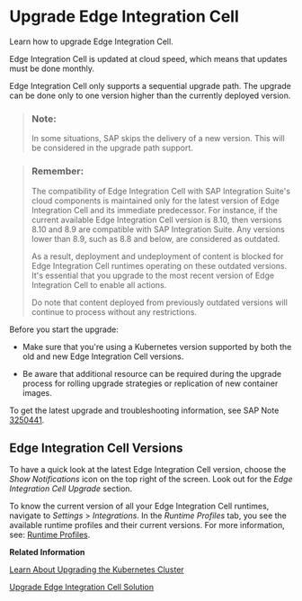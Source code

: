 <!-- loio27c3926556e340d49628fd914dcba5b8 -->

# Upgrade Edge Integration Cell

Learn how to upgrade Edge Integration Cell.

Edge Integration Cell is updated at cloud speed, which means that updates must be done monthly.

Edge Integration Cell only supports a sequential upgrade path. The upgrade can be done only to one version higher than the currently deployed version.

> ### Note:  
> In some situations, SAP skips the delivery of a new version. This will be considered in the upgrade path support.

> ### Remember:  
> The compatibility of Edge Integration Cell with SAP Integration Suite's cloud components is maintained only for the latest version of Edge Integration Cell and its immediate predecessor. For instance, if the current available Edge Integration Cell version is 8.10, then versions 8.10 and 8.9 are compatible with SAP Integration Suite. Any versions lower than 8.9, such as 8.8 and below, are considered as outdated.
> 
> As a result, deployment and undeployment of content is blocked for Edge Integration Cell runtimes operating on these outdated versions. It's essential that you upgrade to the most recent version of Edge Integration Cell to enable all actions.
> 
> Do note that content deployed from previously outdated versions will continue to process without any restrictions.

Before you start the upgrade:

-   Make sure that you're using a Kubernetes version supported by both the old and new Edge Integration Cell versions.

-   Be aware that additional resource can be required during the upgrade process for rolling upgrade strategies or replication of new container images.


To get the latest upgrade and troubleshooting information, see SAP Note [3250441](https://me.sap.com/notes/3250441).



<a name="loio27c3926556e340d49628fd914dcba5b8__section_lwv_d2z_21c"/>

## Edge Integration Cell Versions

To have a quick look at the latest Edge Integration Cell version, choose the *Show Notifications* icon on the top right of the screen. Look out for the *Edge Integration Cell Upgrade* section.

To know the current version of all your Edge Integration Cell runtimes, navigate to *Settings* \> *Integrations*. In the *Runtime Profiles* tab, you see the available runtime profiles and their current versions. For more information, see: [Runtime Profiles](50-Development/IntegrationSettings/runtime-profiles-8007daa.md).

**Related Information**  


[Learn About Upgrading the Kubernetes Cluster](learn-about-upgrading-the-kubernetes-cluster-f1a047b.md "Learn about upgrading the Kubernetes cluster.")

[Upgrade Edge Integration Cell Solution](upgrade-edge-integration-cell-solution-e7b8089.md "Learn how to upgrade the Edge Integration Cell solution.")

